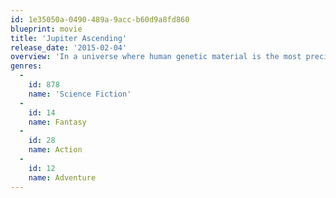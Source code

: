 ```yaml
---
id: 1e35050a-0490-489a-9acc-b60d9a8fd860
blueprint: movie
title: 'Jupiter Ascending'
release_date: '2015-02-04'
overview: 'In a universe where human genetic material is the most precious commodity, an impoverished young Earth woman becomes the key to strategic maneuvers and internal strife within a powerful dynasty…'
genres:
  -
    id: 878
    name: 'Science Fiction'
  -
    id: 14
    name: Fantasy
  -
    id: 28
    name: Action
  -
    id: 12
    name: Adventure
---
```

